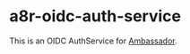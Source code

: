 # a8r-oidc-auth-service

This is an OIDC AuthService for [Ambassador](https://www.getambassador.io/).
